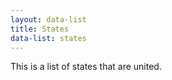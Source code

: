 ```yaml
---
layout: data-list
title: States
data-list: states
---
```

This is a list of states that are united.
